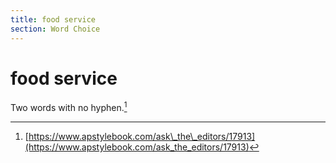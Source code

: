```yaml
---
title: food service
section: Word Choice
---
```

# food service

Two words with no hyphen.[^49]

[^49]: [https://www.apstylebook.com/ask\_the\_editors/17913](https://www.apstylebook.com/ask_the_editors/17913)